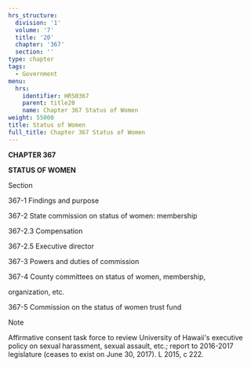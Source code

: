 ```yaml
---
hrs_structure:
  division: '1'
  volume: '7'
  title: '20'
  chapter: '367'
  section: ''
type: chapter
tags:
  - Government
menu:
  hrs:
    identifier: HRS0367
    parent: title20
    name: Chapter 367 Status of Women
weight: 55000
title: Status of Women
full_title: Chapter 367 Status of Women
---
```

**CHAPTER 367**

**STATUS OF WOMEN**

Section

367-1 Findings and purpose

367-2 State commission on status of women: membership

367-2.3 Compensation

367-2.5 Executive director

367-3 Powers and duties of commission

367-4 County committees on status of women, membership,

organization, etc.

367-5 Commission on the status of women trust fund

Note

Affirmative consent task force to review University of Hawaii's executive policy on sexual harassment, sexual assault, etc.; report to 2016-2017 legislature (ceases to exist on June 30, 2017). L 2015, c 222.